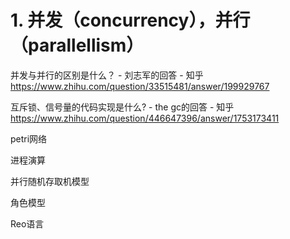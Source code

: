 # 1. 并发（concurrency），并行（parallellism）


并发与并行的区别是什么？ \- 刘志军的回答 \- 知乎 https://www.zhihu.com/question/33515481/answer/199929767





互斥锁、信号量的代码实现是什么? - the gc的回答 - 知乎
https://www.zhihu.com/question/446647396/answer/1753173411







petri网络


进程演算


并行随机存取机模型

角色模型

Reo语言













































